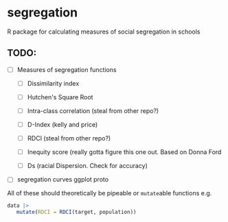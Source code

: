 # segregation
R package for calculating measures of social segregation in schools


## TODO: 

- [ ] Measures of segregation functions

   - [ ] Dissimilarity index
  
   - [ ] Hutchen's Square Root
  
   - [ ] Intra-class correlation (steal from other repo?) 
  
   - [ ] D-Index (kelly and price)
  
   - [ ] RDCI (steal from other repo?)
  
   - [ ] Inequity score (really gotta figure this one out. Based on Donna Ford
  
   - [ ] Ds (racial Dispersion. Check for accuracy) 
  
- [ ] segregation curves ggplot proto

All of these should theoretically be pipeable or `mutate`able functions e.g. 

```R
data |>
   mutate(RDCI = RDCI(target, population))
```
